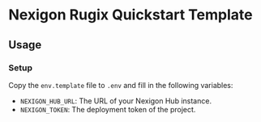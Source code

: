 # Nexigon Rugix Quickstart Template

## Usage

### Setup

Copy the `env.template` file to `.env` and fill in the following variables:

- `NEXIGON_HUB_URL`: The URL of your Nexigon Hub instance.
- `NEXIGON_TOKEN`: The deployment token of the project.
